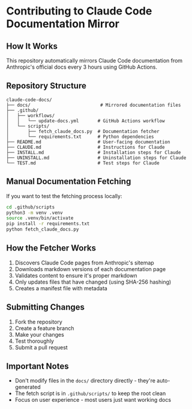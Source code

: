 # Contributing to Claude Code Documentation Mirror

## How It Works

This repository automatically mirrors Claude Code documentation from Anthropic's official docs every 3 hours using GitHub Actions.

## Repository Structure

```
claude-code-docs/
├── docs/                          # Mirrored documentation files
├── .github/
│   ├── workflows/
│   │   └── update-docs.yml       # GitHub Actions workflow
│   └── scripts/
│       ├── fetch_claude_docs.py  # Documentation fetcher
│       └── requirements.txt      # Python dependencies
├── README.md                     # User-facing documentation
├── CLAUDE.md                     # Instructions for Claude
├── INSTALL.md                    # Installation steps for Claude
├── UNINSTALL.md                  # Uninstallation steps for Claude
└── TEST.md                       # Test steps for Claude
```

## Manual Documentation Fetching

If you want to test the fetching process locally:

```bash
cd .github/scripts
python3 -m venv .venv
source .venv/bin/activate
pip install -r requirements.txt
python fetch_claude_docs.py
```

## How the Fetcher Works

1. Discovers Claude Code pages from Anthropic's sitemap
2. Downloads markdown versions of each documentation page
3. Validates content to ensure it's proper markdown
4. Only updates files that have changed (using SHA-256 hashing)
5. Creates a manifest file with metadata

## Submitting Changes

1. Fork the repository
2. Create a feature branch
3. Make your changes
4. Test thoroughly
5. Submit a pull request

## Important Notes

- Don't modify files in the `docs/` directory directly - they're auto-generated
- The fetch script is in `.github/scripts/` to keep the root clean
- Focus on user experience - most users just want working docs